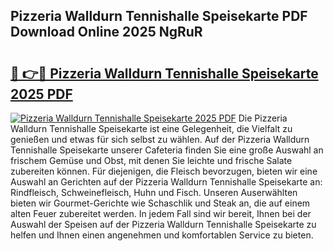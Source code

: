 ## Pizzeria Walldurn Tennishalle Speisekarte PDF Download Online 2025 NgRuR

# <h2><a href="http://gc9at6.nevu.top/?p=Pizzeria+Walldurn+Tennishalle+Speisekarte">🔗 👉🔴 Pizzeria Walldurn Tennishalle Speisekarte 2025 PDF</a></h2>

[![Pizzeria Walldurn Tennishalle Speisekarte 2025 PDF](https://i.imgur.com/dBaPXMq.png)](http://gc9at6.nevu.top/?p=Pizzeria+Walldurn+Tennishalle+Speisekarte)
Die Pizzeria Walldurn Tennishalle Speisekarte ist eine Gelegenheit, die Vielfalt zu genießen und etwas für sich selbst zu wählen. Auf der Pizzeria Walldurn Tennishalle Speisekarte unserer Cafeteria finden Sie eine große Auswahl an frischem Gemüse und Obst, mit denen Sie leichte und frische Salate zubereiten können. Für diejenigen, die Fleisch bevorzugen, bieten wir eine Auswahl an Gerichten auf der Pizzeria Walldurn Tennishalle Speisekarte an: Rindfleisch, Schweinefleisch, Huhn und Fisch. Unseren Auserwählten bieten wir Gourmet-Gerichte wie Schaschlik und Steak an, die auf einem alten Feuer zubereitet werden. In jedem Fall sind wir bereit, Ihnen bei der Auswahl der Speisen auf der Pizzeria Walldurn Tennishalle Speisekarte zu helfen und Ihnen einen angenehmen und komfortablen Service zu bieten.
